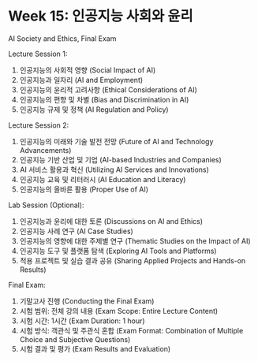 # Week 15: 인공지능 사회와 윤리

AI Society and Ethics, Final Exam

Lecture Session 1:

1. 인공지능의 사회적 영향 (Social Impact of AI)
2. 인공지능과 일자리 (AI and Employment)
3. 인공지능의 윤리적 고려사항 (Ethical Considerations of AI)
4. 인공지능의 편향 및 차별 (Bias and Discrimination in AI)
5. 인공지능 규제 및 정책 (AI Regulation and Policy)

Lecture Session 2:

1. 인공지능의 미래와 기술 발전 전망 (Future of AI and Technology Advancements)
2. 인공지능 기반 산업 및 기업 (AI-based Industries and Companies)
3. AI 서비스 활용과 혁신 (Utilizing AI Services and Innovations)
4. 인공지능 교육 및 리터러시 (AI Education and Literacy)
5. 인공지능의 올바른 활용 (Proper Use of AI)

Lab Session (Optional):

1. 인공지능과 윤리에 대한 토론 (Discussions on AI and Ethics)
2. 인공지능 사례 연구 (AI Case Studies)
3. 인공지능의 영향에 대한 주제별 연구 (Thematic Studies on the Impact of AI)
4. 인공지능 도구 및 플랫폼 탐색 (Exploring AI Tools and Platforms)
5. 적용 프로젝트 및 실습 결과 공유 (Sharing Applied Projects and Hands-on Results)

Final Exam:

1. 기말고사 진행 (Conducting the Final Exam)
2. 시험 범위: 전체 강의 내용 (Exam Scope: Entire Lecture Content)
3. 시험 시간: 1시간 (Exam Duration: 1 hour)
4. 시험 방식: 객관식 및 주관식 혼합 (Exam Format: Combination of Multiple Choice and Subjective Questions)
5. 시험 결과 및 평가 (Exam Results and Evaluation)

```{tableofcontents}

```
